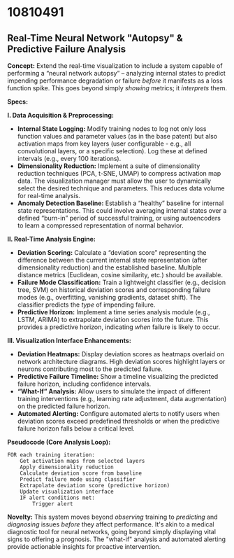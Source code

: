 # 10810491

## Real-Time Neural Network "Autopsy" & Predictive Failure Analysis

**Concept:** Extend the real-time visualization to include a system capable of performing a “neural network autopsy” – analyzing internal states to predict impending performance degradation or failure *before* it manifests as a loss function spike. This goes beyond simply *showing* metrics; it *interprets* them.

**Specs:**

**I. Data Acquisition & Preprocessing:**

*   **Internal State Logging:**  Modify training nodes to log not only loss function values and parameter values (as in the base patent) but also activation maps from key layers (user configurable - e.g., all convolutional layers, or a specific selection). Log these at defined intervals (e.g., every 100 iterations).
*   **Dimensionality Reduction:** Implement a suite of dimensionality reduction techniques (PCA, t-SNE, UMAP) to compress activation map data.  The visualization manager must allow the user to dynamically select the desired technique and parameters. This reduces data volume for real-time analysis.
*   **Anomaly Detection Baseline:** Establish a “healthy” baseline for internal state representations. This could involve averaging internal states over a defined “burn-in” period of successful training, or using autoencoders to learn a compressed representation of normal behavior.

**II.  Real-Time Analysis Engine:**

*   **Deviation Scoring:**  Calculate a “deviation score” representing the difference between the current internal state representation (after dimensionality reduction) and the established baseline.  Multiple distance metrics (Euclidean, cosine similarity, etc.) should be available.
*   **Failure Mode Classification:** Train a lightweight classifier (e.g., decision tree, SVM) on historical deviation scores and corresponding failure modes (e.g., overfitting, vanishing gradients, dataset shift).  The classifier predicts the *type* of impending failure.
*   **Predictive Horizon:** Implement a time series analysis module (e.g., LSTM, ARIMA) to extrapolate deviation scores into the future. This provides a predictive horizon, indicating *when* failure is likely to occur.

**III. Visualization Interface Enhancements:**

*   **Deviation Heatmaps:**  Display deviation scores as heatmaps overlaid on network architecture diagrams. High deviation scores highlight layers or neurons contributing most to the predicted failure.
*   **Predictive Failure Timeline:** Show a timeline visualizing the predicted failure horizon, including confidence intervals.
*   **“What-If” Analysis:**  Allow users to simulate the impact of different training interventions (e.g., learning rate adjustment, data augmentation) on the predicted failure horizon.
*   **Automated Alerting:** Configure automated alerts to notify users when deviation scores exceed predefined thresholds or when the predictive failure horizon falls below a critical level.

**Pseudocode (Core Analysis Loop):**

```
FOR each training iteration:
    Get activation maps from selected layers
    Apply dimensionality reduction
    Calculate deviation score from baseline
    Predict failure mode using classifier
    Extrapolate deviation score (predictive horizon)
    Update visualization interface
    IF alert conditions met:
        Trigger alert
```

**Novelty:**  This system moves beyond *observing* training to *predicting* and *diagnosing* issues *before* they affect performance.  It's akin to a medical diagnostic tool for neural networks, going beyond simply displaying vital signs to offering a prognosis. The "what-if" analysis and automated alerting provide actionable insights for proactive intervention.